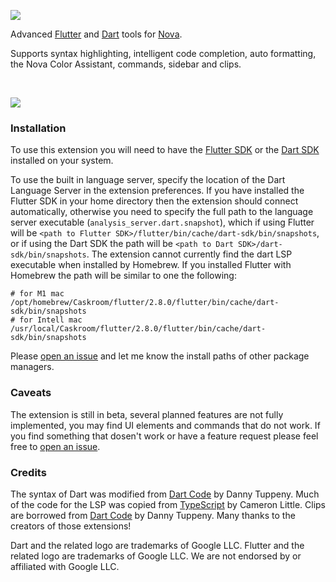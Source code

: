 ![](https://lh3.googleusercontent.com/I8e7FwydNEwn3QW0BBq2Na8rSPTh_fA_Jli-S71GQWfToQj-v5UjUYGEFpqixGv4HnGjNulAawRkLQRwazvJKfyUJW6-GDK081o3IVTrkO3jDy9OmsRcNPlXzGCC7-mEqh5ttgt7uLhMfyxmfjiXNkvOCgMCVejQ5hk6RrA479889kQ0-2ud95c2Olwm7ajRrB80eErK2W4ckZfvDEro3di0WKS5SLQWkA_znkxkMZbbRV5oxF4mToIQVLqLocrZmSVYbiZv0l8jLOvnkAx4bbdtdNFSUJ0NGSe4UDYF7fTs2rR5D62iP61zVAHRGq_0k_k3X5FV1WOn730hOXWitPUw8rsxqCsmCKairc7bYzSc8dPi5OWUEH096YSv6ajKlDtmgKPuTByDnBHvVnbS8Jym6aOv0epXyEnut8dmgHJIA5CKcMjUmocSGHfMsV5X37uQrUJfgI8JX4n_zojtqDg86KDLBqzaYyris1BHux4CGg9lVQO_cg0JNaaa90jSHd8xeSqysqb3qu2ENBkijRPaiOvNtL7rmMWo9kcy84I_Z58ixwH0hb-WHCBTp99ogVv5VAP14fM1CnAP0HxWQ7B1zN9EJKaua7wnL-YyNzgosd0bEkpssCxBBc5Bkhi_wnrkoCikp-iIerr7_t2a4weaQQyFLKgr3GvHsYw4ULuuauzXESMHblQTTs9SQIvMYExKVUqewGiqmSjCInfqGKg=w1200-h260-no?authuser=0)

Advanced [Flutter](https://flutter.dev) and [Dart](https://dart.dev) tools for [Nova](https://nova.app).

Supports syntax highlighting, intelligent code completion, auto formatting, the Nova Color Assistant, commands, sidebar and clips.

<br />

![](https://lh3.googleusercontent.com/P91Kf5Nv9Ym7-8uGcMsU9kS4zOjZ5DKHeZhGVf42FfmCWrMU8tJzQooa9xyjaf8zIX0b5JTHny9N3tn4OOxvdu231TB6Ghv6oHQ50Jlk4pAeNukyLJCxAxz-I8GpfPzJtqXMHqvwQIYWAY4WFvPILTi8nHaWvhQZHm8aQGoxVs4ZZD_3O9qKku49Z6wu-4RIA7Be-3HzHAxt2BnsvnKN_WbsJwGSsliEAu79OxxOw-sc8cWsHeJ6W8nHMVvC8jVTMfiUle2x01fvikkUHi9WwxCfljGDcHYqQjKDX3ruJgGrXAA6hFOEbf4bwQFdxOi3ecVlMDU7kr5fF01C-zM4b51Vcf5cLUQv97y-OPjY2iIYDHSjgYIZRFgvhYnwm6CQLYbXFgYQpEINT7IwlmmH0Vo79zpFjKP5LDyy1KVXhzLm92vRtTwOLtRUomKcaYPTOA2gFMifwPGpLle_KzUKWXikCYb-vfTSRXCEMANBcMd9dFVki2pvwFt6jUUylhdlWygmVJk0efN32X6VSSiLKLU3yAhZuvn13_F3XDwQafFlhpGUljFP5Qjvuhsm4FZu3quipqrP-WaryhUPKR_o8xAODzL5rinP5bpfBrUdxNvXFgCDTcdi350_Io7K2x9r-5ueFjl5dPrAyxmpM1zYjxiqQ_AT_iVFeDApLNK5RvbkSpF16ABYprgE5puW4FwAPan366jenAxaNcRNtwTAsHI=w1200-h721-no?authuser=0)

### Installation

To use this extension you will need to have the [Flutter SDK](https://flutter.dev/docs/get-started/install/macos) or the [Dart SDK](https://dart.dev/get-dart) installed on your system.

To use the built in language server, specify the location of the Dart Language Server in the extension preferences. If you have installed the Flutter SDK in your home directory then the extension should connect automatically, otherwise you need to specify the full path to the language server executable (`analysis_server.dart.snapshot`), which if using Flutter will be `<path to Flutter SDK>/flutter/bin/cache/dart-sdk/bin/snapshots`, or if using the Dart SDK the path will be `<path to Dart SDK>/dart-sdk/bin/snapshots`. The extension cannot currently find the dart LSP executable when installed by Homebrew. If you installed Flutter with Homebrew the path will be similar to one the following:

```shell
# for M1 mac
/opt/homebrew/Caskroom/flutter/2.8.0/flutter/bin/cache/dart-sdk/bin/snapshots
# for Intell mac
/usr/local/Caskroom/flutter/2.8.0/flutter/bin/cache/dart-sdk/bin/snapshots
```

Please [open an issue](https://github.com/sciencefidelity/Nova-Dart/issues) and let me know the install paths of other package managers.

### Caveats

The extension is still in beta, several planned features are not fully implemented, you may find UI elements and commands that do not work. If you find something that dosen't work or have a feature request please feel free to [open an issue](https://github.com/sciencefidelity/Nova-Dart/issues).

### Credits

The syntax of Dart was modified from [Dart Code](https://github.com/Dart-Code/Dart-Code) by Danny Tuppeny. Much of the code for the LSP was copied from [TypeScript](https://github.com/apexskier/nova-typescript) by Cameron Little. Clips are borrowed from [Dart Code](https://github.com/Dart-Code/Dart-Code) by Danny Tuppeny. Many thanks to the creators of those extensions!

Dart and the related logo are trademarks of Google LLC. Flutter and the related logo are trademarks of Google LLC. We are not endorsed by or affiliated with Google LLC.

<br />
